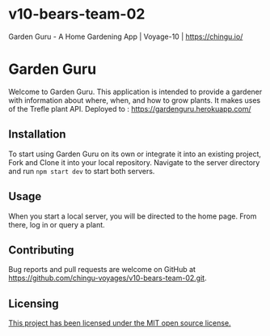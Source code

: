 # v10-bears-team-02
Garden Guru - A Home Gardening App | Voyage-10 | https://chingu.io/

# Garden Guru

Welcome to Garden Guru. This application is intended to provide a gardener with information about where, when, and how to grow plants. It makes uses of the Trefle plant API.
Deployed to : https://gardenguru.herokuapp.com/

## Installation

To start using Garden Guru on its own or integrate it into an existing project, Fork and Clone it into your local repository. Navigate to the server directory and run `npm start dev` to start both servers.

## Usage

When you start a local server, you will be directed to the home page. From there, log in or query a plant.

## Contributing

Bug reports and pull requests are welcome on GitHub at https://github.com/chingu-voyages/v10-bears-team-02.git.

## Licensing

[This project has been licensed under the MIT open source license.](https://github.com/chingu-voyages/v10-bears-team-02/blob/master/LICENSE.md)
